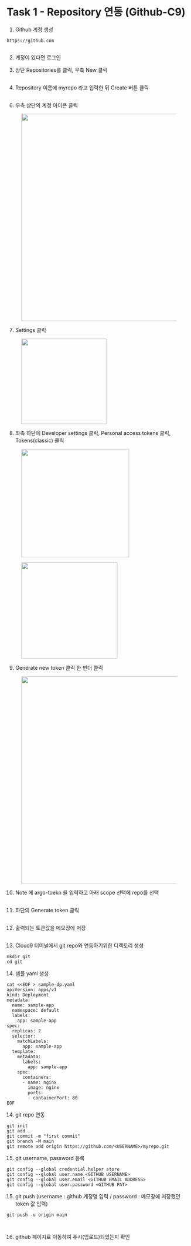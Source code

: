 # Task 1 - Repository 연동 (Github-C9)

1. Github 계정 생성

```
https://github.com
```

<figure><img src="../.gitbook/assets/image (8).png" alt=""><figcaption></figcaption></figure>



2. 계정이 있다면 로그인



3. 상단 Repositories를 클릭, 우측 New 클릭&#x20;

<figure><img src="../.gitbook/assets/image (10).png" alt=""><figcaption></figcaption></figure>



4. Repository 이름에 myrepo 라고 입력한 뒤 Create 버튼 클릭

<figure><img src="../.gitbook/assets/image (13).png" alt=""><figcaption></figcaption></figure>

6. 우측 상단의 계정 아이콘 클릭

<figure><img src="../.gitbook/assets/image (18).png" alt="" width="563"><figcaption></figcaption></figure>



7. Settings 클릭

<figure><img src="../.gitbook/assets/image (19).png" alt="" width="232"><figcaption></figcaption></figure>



8. 좌측 하단에 Developer settings 클릭, Personal access tokens 클릭, Tokens(classic) 클릭

<figure><img src="../.gitbook/assets/image (20).png" alt="" width="294"><figcaption></figcaption></figure>

<figure><img src="../.gitbook/assets/image (67).png" alt="" width="262"><figcaption></figcaption></figure>



9. &#x20;Generate new token 클릭 한 번더 클릭

<figure><img src="../.gitbook/assets/image (68).png" alt="" width="563"><figcaption></figcaption></figure>



10. Note 에 argo-toekn 을 입력하고 아래 scope 선택에 repo를 선택&#x20;

<figure><img src="../.gitbook/assets/image (69).png" alt=""><figcaption></figcaption></figure>



11. 하단의 Generate token 클릭

<figure><img src="../.gitbook/assets/image (70).png" alt=""><figcaption></figcaption></figure>



12. 출력되는 토큰값을 메모장에 저장

<figure><img src="../.gitbook/assets/image (71).png" alt=""><figcaption></figcaption></figure>

13. Cloud9 터미널에서 git repo와 연동하기위한 디렉토리 생성

```
mkdir git
cd git
```



14. 샘플 yaml 생성

```
cat <<EOF > sample-dp.yaml
apiVersion: apps/v1
kind: Deployment
metadata:
  name: sample-app
  namespace: default
  labels:
    app: sample-app
spec:
  replicas: 2
  selector:
    matchLabels:
      app: sample-app
  template:
    metadata:
      labels:
        app: sample-app
    spec:
      containers:
      - name: nginx
        image: nginx
        ports:
        - containerPort: 80
EOF
```

14. git repo 연동

```
git init
git add .
git commit -m "first commit"
git branch -M main
git remote add origin https://github.com/<USERNAME>/myrepo.git
```



15. git username, password 등록

```
git config --global credential.helper store
git config --global user.name <GITHUB USERNAME>
git config --global user.email <GITHUB EMAIL ADDRESS>
git config --global user.password <GITHUB PAT>
```



15. git push (username : github 계정명 입력 / password : 메모장에 저장했던 token 값 입력)

```
git push -u origin main
```

<figure><img src="../.gitbook/assets/image (35).png" alt=""><figcaption></figcaption></figure>

<figure><img src="../.gitbook/assets/image (36).png" alt=""><figcaption></figcaption></figure>

16. github 페이지로 이동하여 푸시(업로드)되었는지 확인

<figure><img src="../.gitbook/assets/image (37).png" alt=""><figcaption></figcaption></figure>
